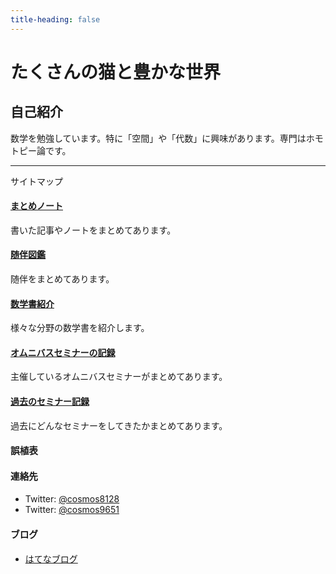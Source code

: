```yaml
---
title-heading: false
---
```


# たくさんの猫と豊かな世界
<!-- [sample pdf](pdf/sample_diagram.pdf) -->



## 自己紹介
数学を勉強しています。特に「空間」や「代数」に興味があります。専門はホモトピー論です。



---
サイトマップ

#### <a href="/notes">まとめノート</a>
書いた記事やノートをまとめてあります。


#### <a href="/adjoint">随伴図鑑</a>
随伴をまとめてあります。


#### <a href="/posts">数学書紹介</a>
様々な分野の数学書を紹介します。


#### <a href="/omnibus">オムニバスセミナーの記録</a>
主催しているオムニバスセミナーがまとめてあります。


#### <a href="/links">過去のセミナー記録</a>
過去にどんなセミナーをしてきたかまとめてあります。

#### <span style="font-size:11pt;">誤植表</span>


#### <span style="font-size:11pt;">連絡先</span>
- Twitter: [@cosmos8128](https://twitter.com/@cosmos8128)
- Twitter: [@cosmos9651](https://twitter.com/@cosmos9651)

#### <span style="font-size:11pt;">ブログ</span>
- [はてなブログ](https://ibu8128.hatenablog.com)

